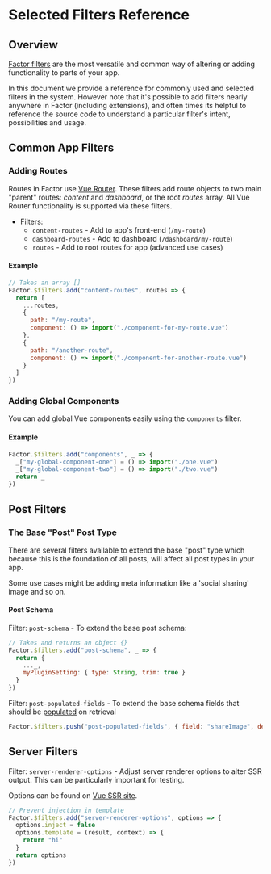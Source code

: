 # Selected Filters Reference

## Overview

[Factor filters](./filters) are the most versatile and common way of altering or adding functionality to parts of your app.

In this document we provide a reference for commonly used and selected filters in the system. However note that it's possible to add filters nearly anywhere in Factor (including extensions), and often times its helpful to reference the source code to understand a particular filter's intent, possibilities and usage.

## Common App Filters

### Adding Routes

Routes in Factor use [Vue Router](https://router.vuejs.org). These filters add route objects to two main "parent" routes: _content_ and _dashboard_, or the root _routes_ array. All Vue Router functionality is supported via these filters.

- Filters:
  - `content-routes` - Add to app's front-end (`/my-route`)
  - `dashboard-routes` - Add to dashboard (`/dashboard/my-route`)
  - `routes` - Add to root routes for app (advanced use cases)

#### Example

```js
// Takes an array []
Factor.$filters.add("content-routes", routes => {
  return [
    ...routes,
    {
      path: "/my-route",
      component: () => import("./component-for-my-route.vue")
    },
    {
      path: "/another-route",
      component: () => import("./component-for-another-route.vue")
    }
  ]
})
```

### Adding Global Components

You can add global Vue components easily using the `components` filter.

#### Example

```js
Factor.$filters.add("components", _ => {
  _["my-global-component-one"] = () => import("./one.vue")
  _["my-global-component-two"] = () => import("./two.vue")
  return _
})
```

## Post Filters

### The Base "Post" Post Type

There are several filters available to extend the base "post" type which because this is the foundation of all posts, will affect all post types in your app.

Some use cases might be adding meta information like a 'social sharing' image and so on.

#### Post Schema

Filter: `post-schema` - To extend the base post schema:

```js
// Takes and returns an object {}
Factor.$filters.add("post-schema", _ => {
  return {
    ..._,
    myPluginSetting: { type: String, trim: true }
  }
})
```

Filter: `post-populated-fields` - To extend the base schema fields that should be [populated](https://mongoosejs.com/docs/populate.html) on retrieval

```js
Factor.$filters.push("post-populated-fields", { field: "shareImage", depth: 20 })
```

## Server Filters

Filter: `server-renderer-options` - Adjust server renderer options to alter SSR output. This can be particularly important for testing.

Options can be found on [Vue SSR site](https://ssr.vuejs.org/api/#renderer-options).

```js
// Prevent injection in template
Factor.$filters.add("server-renderer-options", options => {
  options.inject = false
  options.template = (result, context) => {
    return "hi"
  }
  return options
})
```

